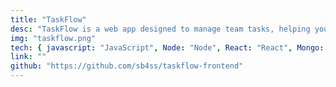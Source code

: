 ```yaml
---
title: "TaskFlow"
desc: "TaskFlow is a web app designed to manage team tasks, helping you organize, prioritize, and collaborate on projects efficiently."
img: "taskflow.png"
tech: { javascript: "JavaScript", Node: "Node", React: "React", Mongo: "Mongo" }
link: ""
github: "https://github.com/sb4ss/taskflow-frontend"
---
```

